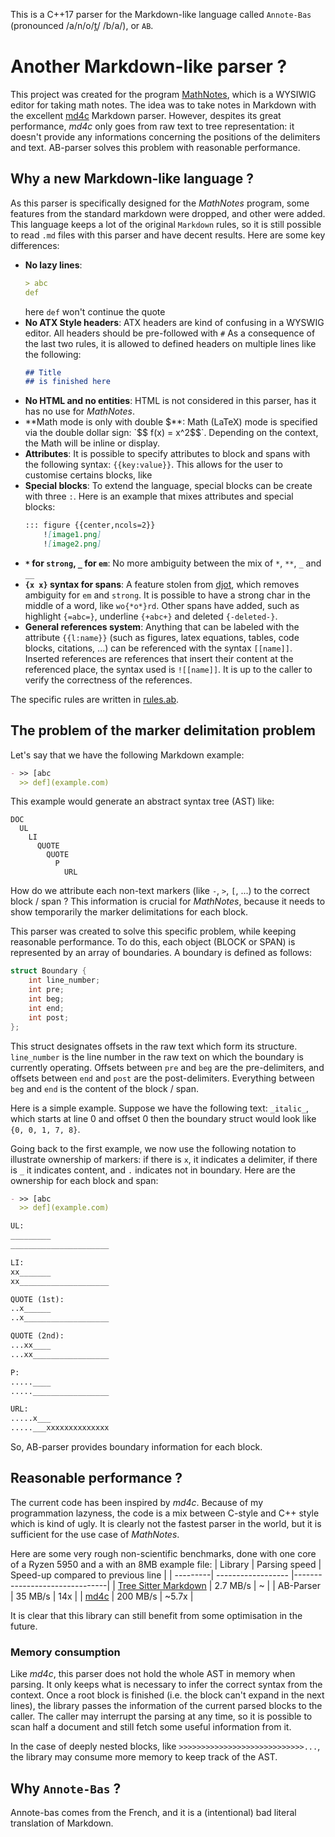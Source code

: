 This is a C++17 parser for the Markdown-like language called `Annote-Bas` (pronounced /a/n/o/t̪/ /b/a/), or `AB`. 

# Another Markdown-like parser ?

This project was created for the program [MathNotes](https://github.com/jokteur/MathNotes), which is a WYSIWIG editor for taking math notes. The idea was to take notes in Markdown with the excellent [md4c](https://github.com/mity/md4c) Markdown parser. However, despites its great performance, *md4c* only goes from raw text to tree representation: it doesn't provide any informations concerning the positions of the delimiters and text. AB-parser solves this problem
with reasonable performance.

## Why a new Markdown-like language ?
As this parser is specifically designed for the *MathNotes* program, some features from the standard markdown were dropped, and other were added. This language keeps a lot of the original `Markdown` rules, so it is still possible to read `.md` files with this parser and have decent results. Here are some key differences:

- **No lazy lines**:
  ```Markdown
  > abc
  def
  ```
  here `def` won't continue the quote
- **No ATX Style headers**:
  ATX headers are kind of confusing in a WYSWIG editor. All headers should be pre-followed with `#`
  As a consequence of the last two rules, it is allowed to defined headers on multiple lines like the following:
  ```Markdown
  ## Title
  ## is finished here
  ```
- **No HTML and no entities**:
  HTML is not considered in this parser, has it has no use for *MathNotes*.
- **Math mode is only with double $**:
  Math (LaTeX) mode is specified via the double dollar sign: `$$ f(x) = x^2$$`. Depending on the context, the Math will be inline or display.
- **Attributes**:
  It is possible to specify attributes to block and spans with the following syntax: `{{key:value}}`. This allows for the user to customise certains blocks, like
- **Special blocks**:
  To extend the language, special blocks can be create with three `:`. Here is an example that mixes attributes and special blocks:
  ```Markdown
  ::: figure {{center,ncols=2}}
      ![image1.png]
      ![image2.png]
  ```
- **`*` for `strong`, `_` for `em`**:
  No more ambiguity between the mix of `*`, `**`, `_` and `__`
- **`{x x}` syntax for spans**:
  A feature stolen from [djot](https://github.com/jgm/djot), which removes ambiguity for `em` and `strong`. It is possible to have a strong char in the middle of a word, like `wo{*o*}rd`. Other spans have added, such as highlight `{=abc=}`, underline `{+abc+}` and deleted `{-deleted-}`.
- **General references system**:
  Anything that can be labeled with the attribute `{{l:name}}` (such as figures, latex equations, tables, code blocks, citations, ...) can be referenced with the syntax `[[name]]`. Inserted references are references that insert their content at the referenced place, the syntax used is `![[name]]`. It is up to the caller to verify the correctness of the references.

The specific rules are written in [rules.ab](rules.ab).

## The problem of the marker delimitation problem
Let's say that we have the following Markdown example:

```Markdown
- >> [abc
  >> def](example.com)
```

This example would generate an abstract syntax tree (AST) like:
```
DOC
  UL
    LI
      QUOTE
        QUOTE
          P
            URL
```

How do we attribute each non-text markers (like `-`, `>`, `[`, ...) to the correct block / span ? This information is crucial for *MathNotes*, because it needs to show temporarily the marker delimitations for each block.

This parser was created to solve this specific problem, while keeping reasonable performance. To do this, each object (BLOCK or SPAN) is represented by an array of boundaries. A boundary is defined as follows:

```C++
struct Boundary {
    int line_number;
    int pre;
    int beg;
    int end;
    int post;
};
```

This struct designates offsets in the raw text which form its structure. `line_number` is the line number in the raw text on which the boundary is currently operating. Offsets between `pre` and `beg` are the  pre-delimiters, and offsets between `end` and `post` are the post-delimiters. Everything between `beg` and `end` is the content of the block / span.

Here is a simple example. Suppose we have the following text: `_italic_`, which starts at line 0 and offset 0 then the boundary struct would look like `{0, 0, 1, 7, 8}`.

Going back to the first example, we now use the following notation to illustrate ownership of markers: if there is `x`, it indicates a delimiter, if there is `_` it indicates content, and `.` indicates not in boundary. Here are the ownership for each block and span:

```Markdown
- >> [abc
  >> def](example.com)

UL:
_________
______________________

LI:
xx_______
xx____________________

QUOTE (1st):
..x______
..x___________________

QUOTE (2nd):
...xx____
...xx_________________

P:
.....____
....._________________

URL:
.....x___
.....___xxxxxxxxxxxxxx
```

So, AB-parser provides boundary information for each block. 

## Reasonable performance ?

The current code has been inspired by *md4c*. Because of my programmation lazyness, the code is a mix between C-style and C++ style which is kind of ugly. It is clearly not the fastest parser in the world, but it is sufficient for the use case of *MathNotes*. 

Here are some very rough non-scientific benchmarks, done with one core of a Ryzen 5950 and a with  an 8MB example file:
| Library  | Parsing speed      | Speed-up compared to previous line |
| ---------| ------------------ |-------------------------------|
| [Tree Sitter Markdown](https://github.com/MDeiml/tree-sitter-markdown/)  | 2.7 MB/s  | ~ |
| AB-Parser  | 35 MB/s  | 14x |
| [md4c](https://github.com/mity/md4c) | 200 MB/s | ~5.7x |

It is clear that this library can still benefit from some optimisation in the future.

### Memory consumption
Like *md4c*, this parser does not hold the whole AST in memory when parsing. It only keeps what
is necessary to infer the correct syntax from the context. Once a root block is finished (i.e. the block can't expand in the next lines), the library passes the information of the current parsed blocks to the caller. The caller may interrupt the parsing at any time, so it is possible to scan half a document and still fetch some useful information from it.

In the case of deeply nested blocks, like `>>>>>>>>>>>>>>>>>>>>>>>>>>>>...`, the library may consume more memory to keep track of the AST.

## Why `Annote-Bas` ?
Annote-bas comes from the French, and it is a (intentional) bad literal translation of Markdown.